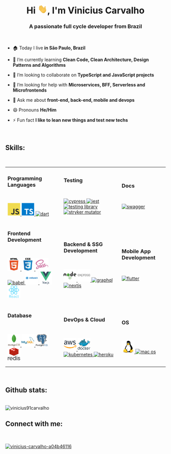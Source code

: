 <h1 align="center">Hi <img src="./assets/wave.gif" width="30px" />, I'm Vinicius Carvalho</h1>
<h3 align="center">A passionate full cycle developer from Brazil</h3>
<br />

- 🏠 Today I live **in São Paulo, Brazil**

- 🌱 I’m currently learning **Clean Code, Clean Architecture, Design Patterns and Algorithms**

- 👯 I’m looking to collaborate on **TypeScript and JavaScript projects** 

- 🤝 I’m looking for help with **Microservices, BFF, Serverless and Microfrontends** 

- 💬 Ask me about **front-end, back-end, mobile and devops** 

- 😄 Pronouns **He/Him**

- ⚡ Fun fact **I like to lean new things and test new techs**

<br />
<h2 align="left">Skills:</h2>
<br />

<table width="80%">
    <tr>
        <td>
            <h3 align="left">Programming Languages</h3>
            <br />
            <p align="left">
                <a href="https://developer.mozilla.org/en-US/docs/Web/JavaScript" target="_blank">
                    <img src="https://raw.githubusercontent.com/devicons/devicon/master/icons/javascript/javascript-original.svg" alt="javascript" width="40" height="40" />
                </a>
                <a href="https://www.typescriptlang.org/" target="_blank"> <img src="https://raw.githubusercontent.com/devicons/devicon/master/icons/typescript/typescript-original.svg" alt="typescript" width="40" height="40" /> </a>
                <a href="https://dart.dev" target="_blank"> <img src="https://www.vectorlogo.zone/logos/dartlang/dartlang-icon.svg" alt="dart" width="40" height="40" /> </a>
            </p>
        </td>
        <td>
            <h3 align="left">Testing</h3>
            <br />
            <p align="left">
                <a href="https://www.cypress.io" target="_blank"> <img src="https://raw.githubusercontent.com/simple-icons/simple-icons/6e46ec1fc23b60c8fd0d2f2ff46db82e16dbd75f/icons/cypress.svg" alt="cypress" width="40" height="40" /> </a>
                <a href="https://jestjs.io" target="_blank"> <img src="https://www.vectorlogo.zone/logos/jestjsio/jestjsio-icon.svg" alt="jest" width="40" height="40" /> </a>
                <a href="https://testing-library.com" target="_blank"> <img src="https://testing-library.com/img/octopus-64x64.png" alt="testing library" width="40" height="40" /> </a>
                <a href="https://stryker-mutator.io" target="_blank"> <img src="https://stryker-mutator.io/images/stryker.svg" alt="stryker mutator" width="40" height="40" /> </a>
            </p>
        </td>
        <td>
            <h3 align="left">Docs</h3>
            <br />
            <p align="left">
                <a href="https://swagger.org/" target="_blank"> <img src="https://seeklogo.com/images/S/swagger-logo-A49F73BAF4-seeklogo.com.png" alt="swagger" width="40" height="40" /> </a>
            </p>
        </td>
    </tr>
    <tr>
        <td>
            <h3 align="left">Frontend Development</h3>
            <br />
            <p align="left">
                <a href="https://www.w3.org/html/" target="_blank"> <img src="https://raw.githubusercontent.com/devicons/devicon/master/icons/html5/html5-original-wordmark.svg" alt="html5" width="40" height="40" /> </a>
                <a href="https://www.w3schools.com/css/" target="_blank"> <img src="https://raw.githubusercontent.com/devicons/devicon/master/icons/css3/css3-original-wordmark.svg" alt="css3" width="40" height="40" /> </a>
                <a href="https://sass-lang.com" target="_blank"> <img src="https://raw.githubusercontent.com/devicons/devicon/master/icons/sass/sass-original.svg" alt="sass" width="40" height="40" /> </a>
                <a href="https://babeljs.io/" target="_blank"> <img src="https://www.vectorlogo.zone/logos/babeljs/babeljs-icon.svg" alt="babel" width="40" height="40" /> </a>
                <a href="https://webpack.js.org" target="_blank">
                    <img src="https://raw.githubusercontent.com/devicons/devicon/d00d0969292a6569d45b06d3f350f463a0107b0d/icons/webpack/webpack-original-wordmark.svg" alt="webpack" width="40" height="40" />
                </a>
                <a href="https://vuejs.org/" target="_blank"> <img src="https://raw.githubusercontent.com/devicons/devicon/master/icons/vuejs/vuejs-original-wordmark.svg" alt="vuejs" width="40" height="40" /> </a>
                <a href="https://reactjs.org/" target="_blank"> <img src="https://raw.githubusercontent.com/devicons/devicon/master/icons/react/react-original-wordmark.svg" alt="react" width="40" height="40" /> </a>
            </p>
        </td>
        <td>
            <h3 align="left">Backend & SSG Development</h3>
            <br />
            <p align="left">
                <a href="https://nodejs.org" target="_blank"> <img src="https://raw.githubusercontent.com/devicons/devicon/master/icons/nodejs/nodejs-original-wordmark.svg" alt="nodejs" width="40" height="40" /> </a>
                <a href="https://expressjs.com" target="_blank"> <img src="https://raw.githubusercontent.com/devicons/devicon/master/icons/express/express-original-wordmark.svg" alt="express" width="40" height="40" /> </a>
                <a href="https://graphql.org" target="_blank"> <img src="https://www.vectorlogo.zone/logos/graphql/graphql-icon.svg" alt="graphql" width="40" height="40" /> </a>
                <a href="https://nextjs.org/" target="_blank"> <img src="https://cdn.worldvectorlogo.com/logos/nextjs-3.svg" alt="nextjs" width="40" height="40" /> </a>
            </p>
        </td>
        <td>
            <h3 align="left">Mobile App Development</h3>
            <br />
            <p align="left">
                <a href="https://flutter.dev" target="_blank"> <img src="https://www.vectorlogo.zone/logos/flutterio/flutterio-icon.svg" alt="flutter" width="40" height="40" /> </a>
            </p>
        </td>
    </tr>
    <tr>
        <td>
            <h3 align="left">Database</h3>
            <br />
            <p align="left">
                <a href="https://www.mongodb.com/" target="_blank"> <img src="https://raw.githubusercontent.com/devicons/devicon/master/icons/mongodb/mongodb-original-wordmark.svg" alt="mongodb" width="40" height="40" /> </a>
                <a href="https://www.mysql.com/" target="_blank"> <img src="https://raw.githubusercontent.com/devicons/devicon/master/icons/mysql/mysql-original-wordmark.svg" alt="mysql" width="40" height="40" /> </a>
                <a href="https://www.postgresql.org" target="_blank"> <img src="https://raw.githubusercontent.com/devicons/devicon/master/icons/postgresql/postgresql-original-wordmark.svg" alt="postgresql" width="40" height="40" /> </a>
                <a href="https://redis.io" target="_blank"> <img src="https://raw.githubusercontent.com/devicons/devicon/master/icons/redis/redis-original-wordmark.svg" alt="redis" width="40" height="40" /> </a>
            </p>
        </td>
        <td>
            <h3 align="left">DevOps & Cloud</h3>
            <br />
            <p align="left">
                <a href="https://aws.amazon.com" target="_blank">
                    <img src="https://raw.githubusercontent.com/devicons/devicon/master/icons/amazonwebservices/amazonwebservices-original-wordmark.svg" alt="aws" width="40" height="40" />
                </a>
                <a href="https://www.docker.com/" target="_blank"> <img src="https://raw.githubusercontent.com/devicons/devicon/master/icons/docker/docker-original-wordmark.svg" alt="docker" width="40" height="40" /> </a>
                <a href="https://kubernetes.io" target="_blank"> <img src="https://www.vectorlogo.zone/logos/kubernetes/kubernetes-icon.svg" alt="kubernetes" width="40" height="40" /> </a>
                <a href="https://heroku.com" target="_blank"> <img src="https://www.vectorlogo.zone/logos/heroku/heroku-icon.svg" alt="heroku" width="40" height="40" /> </a>
            </p>
        </td>
        <td>
            <h3 align="left">OS</h3>
            <br />
            <p align="left">
                <a href="https://www.linux.org/" target="_blank"> <img src="https://raw.githubusercontent.com/devicons/devicon/master/icons/linux/linux-original.svg" alt="linux" width="40" height="40" /> </a>
                <a href="https://www.apple.com/br/macos/big-sur/" target="_blank"> <img src="https://upload.wikimedia.org/wikipedia/commons/thumb/a/ab/Icon-Mac.svg/1024px-Icon-Mac.svg.png" alt="mac os" width="40" height="40" /> </a>
            </p>
        </td>
    </tr>
</table>
<br />

<h2 align="left">Github stats:</h2>
<br />

<img src="https://github-readme-stats.vercel.app/api/top-langs?username=vinicius91carvalho&show_icons=true&locale=en&layout=compact" alt="vinicius91carvalho" />
<br />

<h2 align="left">Connect with me:</h2>
<br />

<p align="left">
    <a href="https://linkedin.com/in/vinicius-carvalho-a04b46116" target="blank"><img align="center" src="https://cdn.jsdelivr.net/npm/simple-icons@3.0.1/icons/linkedin.svg" alt="vinicius-carvalho-a04b46116" height="30" width="40" /></a>
</p>
<br />

<!-- Generated with https://rahuldkjain.github.io/gh-profile-readme-generator/ -->
<!-- Header generated at https://reheader.glitch.me/home -->

